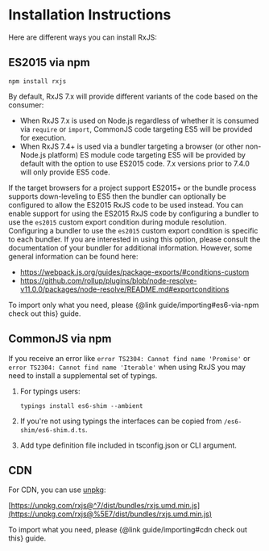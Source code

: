 # Installation Instructions

Here are different ways you can install RxJS:

## ES2015 via npm

```shell
npm install rxjs
```

By default, RxJS 7.x will provide different variants of the code based on the consumer:

- When RxJS 7.x is used on Node.js regardless of whether it is consumed via `require` or `import`, CommonJS code targeting ES5 will be provided for execution.
- When RxJS 7.4+ is used via a bundler targeting a browser (or other non-Node.js platform) ES module code targeting ES5 will be provided by default with the option to use ES2015 code.
  7.x versions prior to 7.4.0 will only provide ES5 code.

If the target browsers for a project support ES2015+ or the bundle process supports down-leveling to ES5 then the bundler can optionally be configured to allow the ES2015 RxJS code to be used instead.
You can enable support for using the ES2015 RxJS code by configuring a bundler to use the `es2015` custom export condition during module resolution.
Configuring a bundler to use the `es2015` custom export condition is specific to each bundler.
If you are interested in using this option, please consult the documentation of your bundler for additional information.
However, some general information can be found here:

- https://webpack.js.org/guides/package-exports/#conditions-custom
- https://github.com/rollup/plugins/blob/node-resolve-v11.0.0/packages/node-resolve/README.md#exportconditions

To import only what you need, please {@link guide/importing#es6-via-npm check out this} guide.

## CommonJS via npm

If you receive an error like `error TS2304: Cannot find name 'Promise'` or `error TS2304: Cannot find name 'Iterable'` when using RxJS you may need to install a supplemental set of typings.

1.  For typings users:

    ```shell
    typings install es6-shim --ambient
    ```

2.  If you're not using typings the interfaces can be copied from `/es6-shim/es6-shim.d.ts`.

3.  Add type definition file included in tsconfig.json or CLI argument.

## CDN

For CDN, you can use [unpkg](https://unpkg.com/):

[https://unpkg.com/rxjs@^7/dist/bundles/rxjs.umd.min.js](https://unpkg.com/rxjs@%5E7/dist/bundles/rxjs.umd.min.js)

To import what you need, please {@link guide/importing#cdn check out this} guide.

